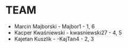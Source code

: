 # TEAM 
* Marcin Majborski - Majbor1 - 1, 6
* Kacper Kwaśniewski - kwasniewski27 - 4, 5
* Kajetan Kuszlik - -KajTan4 - 2, 3 